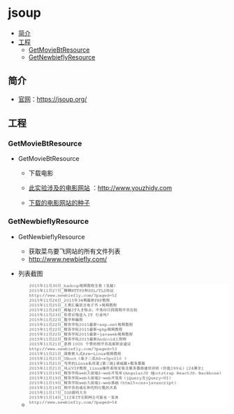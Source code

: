 # jsoup

- [简介](https://github.com/MiracleTaoTao/MyTestCodeHome/tree/master/JsoupJarLearn#%E7%AE%80%E4%BB%8B)
- [工程](https://github.com/MiracleTaoTao/MyTestCodeHome/tree/master/JsoupJarLearn#%E5%B7%A5%E7%A8%8B)
	- [GetMovieBtResource](https://github.com/MiracleTaoTao/MyTestCodeHome/tree/master/JsoupJarLearn#getmoviebtresource)
	- [GetNewbieflyResource](https://github.com/MiracleTaoTao/MyTestCodeHome/tree/master/JsoupJarLearn#getnewbieflyresource)

## 简介

- [官网](https://jsoup.org/)：https://jsoup.org/

## 工程

### GetMovieBtResource

- GetMovieBtResource

  - 下载电影
  - [此实验涉及的电影网站](http://www.youzhidy.com) ：http://www.youzhidy.com

  - [下载的电影网站的种子](https://github.com/MiracleTaoTao/MyTestCodeHome/blob/master/JsoupJarLearn/list_67.txt)

  
### GetNewbieflyResource
- GetNewbieflyResource
  - 获取菜鸟要飞网站的所有文件列表
  - http://www.newbiefly.com/
- 列表截图
  
  - ![图片](https://github.com/MiracleTaoTao/MyTestCodeHome/blob/master/JsoupJarLearn/resource/%E8%8F%9C%E9%B8%9F%E8%A6%81%E9%A3%9E%E4%B8%8B%E8%BD%BD.png?raw=true)
